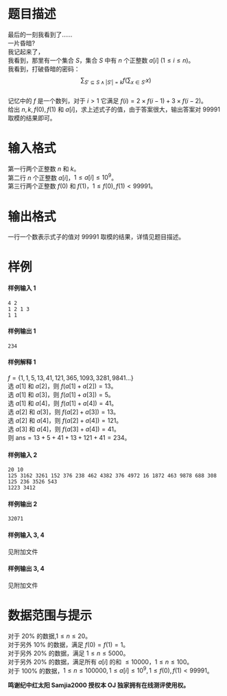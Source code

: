 
# 题目描述

最后的一刻我看到了......  
一片昏暗?  
我记起来了，  
我看到，那里有一个集合 $S$，集合 $S$ 中有 $n$ 个正整数 $a[i] \ (1 \leq i \leq n)$。  
我看到，打破昏暗的密码：  
$$\sum_{S' \subseteq S \wedge |S'|=k}f\left(\sum_{x \in S'}x\right)$$  
记忆中的 $f$ 是一个数列，对于 $i \gt 1$ 它满足 $f(i) = 2 \times f(i-1) + 3 \times f(i-2)$。  
给出 $n,k,f(0),f(1)$ 和 $a[i]$，求上述式子的值，由于答案很大，输出答案对 $99991$ 取模的结果即可。


# 输入格式

第一行两个正整数 $n$ 和 $k$。  
第二行 $n$ 个正整数 $a[i]$，$1 \leq a[i] \leq10^9$。  
第三行两个正整数 $f(0)$ 和 $f(1)$，$1 \leq f(0),f(1) \lt 99991$。


# 输出格式

一行一个数表示式子的值对 $99991$ 取模的结果，详情见题目描述。

# 样例

#### 样例输入 1
```plain
4 2
1 2 1 3
1 1
```

#### 样例输出 1
```plain
234
```

#### 样例解释 1
$f=\{1,1,5,13,41,121,365,1093,3281,9841...\}$  
选 $a[1]$ 和 $a[2]$，则 $f(a[1]+a[2])=13$。  
选 $a[1]$ 和 $a[3]$，则 $f(a[1]+a[3])=5$。  
选 $a[1]$ 和 $a[4]$，则 $f(a[1]+a[4])=41$。  
选 $a[2]$ 和 $a[3]$，则 $f(a[2]+a[3])=13$。  
选 $a[2]$ 和 $a[4]$，则 $f(a[2]+a[4])=121$。  
选 $a[3]$ 和 $a[4]$，则 $f(a[3]+a[4])=41$。  
则 $\mathrm{ans}=13+5+41+13+121+41=234$。



#### 样例输入 2
```plain
20 10
125 3162 3261 152 376 238 462 4382 376 4972 16 1872 463 9878 688 308 125 236 3526 543
1223 3412
```

#### 样例输出 2
```plain
32071
```

#### 样例输入 3, 4
见附加文件

#### 样例输出 3, 4
见附加文件

# 数据范围与提示

对于 $20\%$ 的数据,$1 \leq n \leq 20$。  
对于另外 $10\%$ 的数据，满足 $f(0)=f(1)=1$。  
对于另外 $20\%$ 的数据，满足 $1 \leq n \leq 5000$。  
对于另外 $20\%$ 的数据，满足所有 $a[i]$ 的和 $\leq 10000$，$1 \leq n \leq 100$。  
对于 $100\%$ 的数据，$1 \leq n \leq 100000,1 \leq a[i] \leq 10^9,1 \leq f(0), f(1) \lt 99991$。

**鸣谢纪中红太阳 Samjia2000 授权本 OJ 独家拥有在线测评使用权。**

